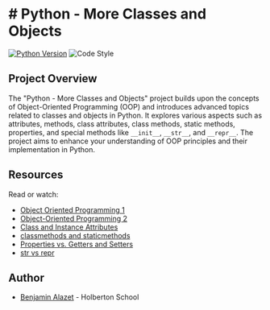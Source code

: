 
# # Python - More Classes and Objects

[![Python Version](https://img.shields.io/badge/python-3.10-blue.svg)](https://www.python.org/downloads/release/python-380/)
![Code Style](https://img.shields.io/badge/code%20style-PEP8-brightgreen.svg)

## Project Overview
The "Python - More Classes and Objects" project builds upon the concepts of Object-Oriented Programming (OOP) and introduces advanced topics related to classes and objects in Python. It explores various aspects such as attributes, methods, class attributes, class methods, static methods, properties, and special methods like `__init__`, `__str__`, and `__repr__`. The project aims to enhance your understanding of OOP principles and their implementation in Python.

## Resources
Read or watch:
-   [Object Oriented Programming 1](https://intranet.hbtn.io/rltoken/NxSyny_ojf0m2yY1FxhvsA "Object Oriented Programming") 
-   [Object-Oriented Programming 2](https://intranet.hbtn.io/rltoken/PgSxX0FFvkpyAjNyoU0qcg "Object-Oriented Programming")
-   [Class and Instance Attributes](https://intranet.hbtn.io/rltoken/2Lv-3qPSpQfC1VI52d9LZA "Class and Instance Attributes")
-   [classmethods and staticmethods](https://intranet.hbtn.io/rltoken/18KAvV_Ife9t5o3HYXj9DQ "classmethods and staticmethods")
-   [Properties vs. Getters and Setters](https://intranet.hbtn.io/rltoken/uHYbs5bXkYo6KvTtT6K5Sg "Properties vs. Getters and Setters") 
-   [str vs repr](https://intranet.hbtn.io/rltoken/I0LZ2eMDlX6Fc-vrJvY5fA "str vs repr")

## Author
* [Benjamin Alazet](https://github.com/Yliaze) - Holberton School
